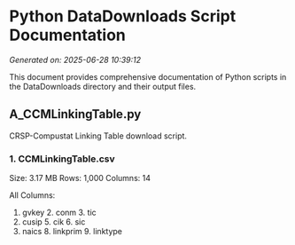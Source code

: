# Python DataDownloads Script Documentation

*Generated on: 2025-06-28 10:39:12*

This document provides comprehensive documentation of Python scripts in the DataDownloads directory and their output files.

## A_CCMLinkingTable.py

CRSP-Compustat Linking Table download script.

### 1. CCMLinkingTable.csv

Size: 3.17 MB
Rows: 1,000
Columns: 14

All Columns:
   1. gvkey <int64>          2. conm <object>          3. tic <object>         
   4. cusip <object>         5. cik <float64>          6. sic <int64>          
   7. naics <float64>        8. linkprim <object>      9. linktype <object>    
  10. liid <object>         11. lpermno <int64>       12. lpermco <float64>    
  13. linkdt <object>       14. linkenddt <object>   

Sample Data:
```
   1  2  3  4  5  6  7
  gvkey <chr> conm <chr> tic <chr> cusip <chr> cik <chr> sic <chr> ...
1         1000 A & E PLASTI         AE.2        32102           NA         3089          ...
2         1001 A & M FOOD S        AMFD.       165100     7.24e+05         5812          ...
3         1002     AAI CORP       AAIC.1       352104     1.31e+06         3825          ...
4         1003 A.A. IMPORTI         ANTQ       354100     7.30e+05         5712          ...
```
... with 1 more rows

IDENTIFIERS:
- stock: gvkey
- time: timeLinkStart_d
### 2. CCMLinkingTable.parquet

Size: 1.95 MB
Rows: 31,879
Columns: 14

All Columns:
   1. gvkey <string>         2. conm <string>          3. tic <string>         
   4. cusip <string>         5. cik <string>           6. sic <string>         
   7. naics <string>         8. linkprim <string>      9. linktype <string>    
  10. liid <string>         11. permno <double>       12. lpermco <double>     
  13. timeLinkStart_d <timestamp[ns]> 14. timeLinkEnd_d <timestamp[ns]>

Sample Data:
```
   1  2  3  4  5  6  7
  gvkey <chr> conm <chr> tic <chr> cusip <chr> cik <chr> sic <chr> ...
1       001000 A & E PLASTI         AE.2    000032102                      3089          ...
2       001001 A & M FOOD S        AMFD.    000165100   0000723576         5812          ...
3       001002     AAI CORP       AAIC.1    000352104   0001306124         3825          ...
4       001003 A.A. IMPORTI         ANTQ    000354100   0000730052         5712          ...
```
... with 1 more rows

IDENTIFIERS:
- stock: gvkey
- time: timeLinkStart_d

## B_CompustatAnnual.py

Compustat Annual data download script.

### 1. CompustatAnnual.csv

Size: 0.27 MB
Rows: 524
Columns: 110

All Columns:
   1. gvkey <int64>          2. datadate <object>      3. conm <object>        
   4. fyear <int64>          5. tic <object>           6. cusip <object>       
   7. naicsh <float64>       8. sich <float64>         9. aco <float64>        
  10. act <float64>         11. ajex <float64>        12. am <float64>         
  13. ao <float64>          14. ap <float64>          15. at <float64>         
  16. capx <float64>        17. ceq <float64>         18. ceqt <float64>       
  19. che <float64>         20. cogs <float64>        21. csho <float64>       
  22. cshrc <float64>       23. dcpstk <float64>      24. dcvt <float64>       
  25. dlc <float64>         26. dlcch <float64>       27. dltis <float64>      
  28. dltr <float64>        29. dltt <float64>        30. dm <float64>         
  31. dp <float64>          32. drc <float64>         33. drlt <float64>       
  34. dv <float64>          35. dvc <float64>         36. dvp <float64>        
  37. dvpa <float64>        38. dvpd <float64>        39. dvpsx_c <float64>    
  40. dvt <float64>         41. ebit <float64>        42. ebitda <float64>     
  43. emp <float64>         44. epspi <float64>       45. epspx <float64>      
  46. fatb <float64>        47. fatl <float64>        48. ffo <float64>        
  49. fincf <float64>       50. fopt <float64>        51. gdwl <float64>       
  52. gdwlia <float64>      53. gdwlip <float64>      54. gwo <float64>        
  55. ib <float64>          56. ibcom <float64>       57. intan <float64>      
  58. invt <float64>        59. ivao <float64>        60. ivncf <float64>      
  61. ivst <float64>        62. lco <float64>         63. lct <float64>        
  64. lo <float64>          65. lt <float64>          66. mib <float64>        
  67. msa <float64>         68. ni <float64>          69. nopi <float64>       
  70. oancf <float64>       71. ob <float64>          72. oiadp <float64>      
  73. oibdp <float64>       74. pi <float64>          75. ppenb <float64>      
  76. ppegt <float64>       77. ppenls <float64>      78. ppent <float64>      
  79. prcc_c <float64>      80. prcc_f <float64>      81. prstkc <float64>     
  82. prstkcc <float64>     83. pstk <float64>        84. pstkl <float64>      
  85. pstkrv <float64>      86. re <float64>          87. rect <float64>       
  88. recta <float64>       89. revt <float64>        90. sale <float64>       
  91. scstkc <float64>      92. seq <float64>         93. spi <float64>        
  94. sstk <float64>        95. tstkp <float64>       96. txdb <float64>       
  97. txdi <float64>        98. txditc <float64>      99. txfo <float64>       
  100. txfed <float64>      101. txp <float64>        102. txt <float64>       
  103. wcap <float64>       104. wcapch <float64>     105. xacc <float64>      
  106. xad <float64>        107. xint <float64>       108. xrd <float64>       
  109. xpp <float64>        110. xsga <float64>      

Sample Data:
```
   1  2  3  4  5  6  7
  gvkey <chr> datadate <chr> conm <chr> fyear <chr> tic <chr> cusip <chr> ...
1         1000    31dec1970 A & E PLASTI         1970         AE.2        32102          ...
2         1000    31dec1971 A & E PLASTI         1971         AE.2        32102          ...
3         1000    31dec1972 A & E PLASTI         1972         AE.2        32102          ...
4         1000    31dec1973 A & E PLASTI         1973         AE.2        32102          ...
```
... with 1 more rows

IDENTIFIERS:
- stock: gvkey
- time: datadate
### 2. CompustatAnnual.parquet

Size: 0.28 MB
Rows: 524
Columns: 126

All Columns:
   1. gvkey <string>         2. datadate <timestamp[ns]>  3. conm <string>        
   4. fyear <int64>          5. tic <string>           6. cusip <string>       
   7. naicsh <double>        8. sich <double>          9. aco <double>         
  10. act <double>          11. ajex <double>         12. am <double>          
  13. ao <double>           14. ap <double>           15. at <double>          
  16. capx <double>         17. ceq <double>          18. ceqt <double>        
  19. che <double>          20. cogs <double>         21. csho <double>        
  22. cshrc <double>        23. dcpstk <double>       24. dcvt <double>        
  25. dlc <double>          26. dlcch <double>        27. dltis <double>       
  28. dltr <double>         29. dltt <double>         30. dm <double>          
  31. dp <double>           32. drc <double>          33. drlt <double>        
  34. dv <double>           35. dvc <double>          36. dvp <double>         
  37. dvpa <double>         38. dvpd <null>           39. dvpsx_c <double>     
  40. dvt <double>          41. ebit <double>         42. ebitda <double>      
  43. emp <double>          44. epspi <double>        45. epspx <double>       
  46. fatb <double>         47. fatl <double>         48. ffo <null>           
  49. fincf <double>        50. fopt <double>         51. gdwl <double>        
  52. gdwlia <double>       53. gdwlip <double>       54. gwo <null>           
  55. ib <double>           56. ibcom <double>        57. intan <double>       
  58. invt <double>         59. ivao <double>         60. ivncf <double>       
  61. ivst <double>         62. lco <double>          63. lct <double>         
  64. lo <double>           65. lt <double>           66. mib <double>         
  67. msa <double>          68. ni <double>           69. nopi <double>        
  70. oancf <double>        71. ob <double>           72. oiadp <double>       
  73. oibdp <double>        74. pi <double>           75. ppenb <double>       
  76. ppegt <double>        77. ppenls <double>       78. ppent <double>       
  79. prcc_c <double>       80. prcc_f <double>       81. prstkc <double>      
  82. prstkcc <double>      83. pstk <double>         84. pstkl <double>       
  85. pstkrv <double>       86. re <double>           87. rect <double>        
  88. recta <double>        89. revt <double>         90. sale <double>        
  91. scstkc <double>       92. seq <double>          93. spi <double>         
  94. sstk <double>         95. tstkp <double>        96. txdb <double>        
  97. txdi <double>         98. txditc <double>       99. txfo <double>        
  100. txfed <double>       101. txp <double>         102. txt <double>        
  103. wcap <double>        104. wcapch <double>      105. xacc <double>       
  106. xad <double>         107. xint <double>        108. xrd <double>        
  109. xpp <double>         110. xsga <double>        111. cnum <string>       
  112. cik <string>         113. sic <string>         114. naics <string>      
  115. linkprim <string>    116. linktype <string>    117. liid <string>       
  118. permno <double>      119. lpermco <double>     120. timeLinkStart_d <timestamp[ns]>
  121. timeLinkEnd_d <timestamp[ns]> 122. dr <double>          123. dc <double>         
  124. xad0 <double>        125. xint0 <double>       126. xsga0 <double>      

Sample Data:
```
   1  2  3  4  5  6  7
  gvkey <chr> datadate <chr> conm <chr> fyear <chr> tic <chr> cusip <chr> ...
1       001000 1970-12-31 0 A & E PLASTI         1970         AE.2    000032102          ...
2       001000 1971-12-31 0 A & E PLASTI         1971         AE.2    000032102          ...
3       001000 1972-12-31 0 A & E PLASTI         1972         AE.2    000032102          ...
4       001000 1973-12-31 0 A & E PLASTI         1973         AE.2    000032102          ...
```
... with 1 more rows

IDENTIFIERS:
- stock: gvkey
- time: datadate
### 3. a_aCompustat.parquet

Size: 0.28 MB
Rows: 524
Columns: 122

All Columns:
   1. gvkey <int32>          2. datadate <timestamp[ns]>  3. conm <string>        
   4. fyear <int16>          5. tic <string>           6. cusip <string>       
   7. naicsh <double>        8. sich <double>          9. aco <double>         
  10. act <double>          11. ajex <double>         12. am <double>          
  13. ao <double>           14. ap <double>           15. at <double>          
  16. capx <double>         17. ceq <double>          18. ceqt <double>        
  19. che <double>          20. cogs <double>         21. csho <double>        
  22. cshrc <double>        23. dcpstk <double>       24. dcvt <double>        
  25. dlc <double>          26. dlcch <double>        27. dltis <double>       
  28. dltr <double>         29. dltt <double>         30. dm <double>          
  31. dp <double>           32. drc <double>          33. drlt <double>        
  34. dv <double>           35. dvc <double>          36. dvp <double>         
  37. dvpa <double>         38. dvpd <double>         39. dvpsx_c <double>     
  40. dvt <double>          41. ebit <double>         42. ebitda <double>      
  43. emp <double>          44. epspi <double>        45. epspx <double>       
  46. fatb <double>         47. fatl <double>         48. ffo <double>         
  49. fincf <double>        50. fopt <double>         51. gdwl <double>        
  52. gdwlia <double>       53. gdwlip <double>       54. gwo <double>         
  55. ib <double>           56. ibcom <double>        57. intan <double>       
  58. invt <double>         59. ivao <double>         60. ivncf <double>       
  61. ivst <double>         62. lco <double>          63. lct <double>         
  64. lo <double>           65. lt <double>           66. mib <double>         
  67. msa <double>          68. ni <double>           69. nopi <double>        
  70. oancf <double>        71. ob <double>           72. oiadp <double>       
  73. oibdp <double>        74. pi <double>           75. ppenb <double>       
  76. ppegt <double>        77. ppenls <double>       78. ppent <double>       
  79. prcc_c <double>       80. prcc_f <double>       81. prstkc <double>      
  82. prstkcc <double>      83. pstk <double>         84. pstkl <double>       
  85. pstkrv <double>       86. re <double>           87. rect <double>        
  88. recta <double>        89. revt <double>         90. sale <double>        
  91. scstkc <double>       92. seq <double>          93. spi <double>         
  94. sstk <double>         95. tstkp <double>        96. txdb <double>        
  97. txdi <double>         98. txditc <double>       99. txfo <double>        
  100. txfed <double>       101. txp <double>         102. txt <double>        
  103. wcap <double>        104. wcapch <double>      105. xacc <double>       
  106. xad <double>         107. xint <double>        108. xrd <double>        
  109. xpp <double>         110. xsga <double>        111. cnum <string>       
  112. dr <float>           113. dc <double>          114. xint0 <float>       
  115. xsga0 <float>        116. xad0 <float>         117. cik <string>        
  118. sic <string>         119. naics <string>       120. permno <int32>      
  121. lpermco <int32>      122. time_avail_m <timestamp[ns]>

Sample Data:
```
   1  2  3  4  5  6  7
  gvkey <chr> datadate <chr> conm <chr> fyear <chr> tic <chr> cusip <chr> ...
1         1000 1970-12-31 0 A & E PLASTI         1970         AE.2    000032102          ...
2         1000 1971-12-31 0 A & E PLASTI         1971         AE.2    000032102          ...
3         1000 1972-12-31 0 A & E PLASTI         1972         AE.2    000032102          ...
4         1000 1973-12-31 0 A & E PLASTI         1973         AE.2    000032102          ...
```
... with 1 more rows

IDENTIFIERS:
- stock: permno
- time: time_avail_m
### 4. m_aCompustat.parquet

Size: 0.33 MB
Rows: 6,283
Columns: 122

All Columns:
   1. gvkey <int32>          2. datadate <timestamp[ns]>  3. conm <string>        
   4. fyear <int16>          5. tic <string>           6. cusip <string>       
   7. naicsh <double>        8. sich <double>          9. aco <double>         
  10. act <double>          11. ajex <double>         12. am <double>          
  13. ao <double>           14. ap <double>           15. at <double>          
  16. capx <double>         17. ceq <double>          18. ceqt <double>        
  19. che <double>          20. cogs <double>         21. csho <double>        
  22. cshrc <double>        23. dcpstk <double>       24. dcvt <double>        
  25. dlc <double>          26. dlcch <double>        27. dltis <double>       
  28. dltr <double>         29. dltt <double>         30. dm <double>          
  31. dp <double>           32. drc <double>          33. drlt <double>        
  34. dv <double>           35. dvc <double>          36. dvp <double>         
  37. dvpa <double>         38. dvpd <double>         39. dvpsx_c <double>     
  40. dvt <double>          41. ebit <double>         42. ebitda <double>      
  43. emp <double>          44. epspi <double>        45. epspx <double>       
  46. fatb <double>         47. fatl <double>         48. ffo <double>         
  49. fincf <double>        50. fopt <double>         51. gdwl <double>        
  52. gdwlia <double>       53. gdwlip <double>       54. gwo <double>         
  55. ib <double>           56. ibcom <double>        57. intan <double>       
  58. invt <double>         59. ivao <double>         60. ivncf <double>       
  61. ivst <double>         62. lco <double>          63. lct <double>         
  64. lo <double>           65. lt <double>           66. mib <double>         
  67. msa <double>          68. ni <double>           69. nopi <double>        
  70. oancf <double>        71. ob <double>           72. oiadp <double>       
  73. oibdp <double>        74. pi <double>           75. ppenb <double>       
  76. ppegt <double>        77. ppenls <double>       78. ppent <double>       
  79. prcc_c <double>       80. prcc_f <double>       81. prstkc <double>      
  82. prstkcc <double>      83. pstk <double>         84. pstkl <double>       
  85. pstkrv <double>       86. re <double>           87. rect <double>        
  88. recta <double>        89. revt <double>         90. sale <double>        
  91. scstkc <double>       92. seq <double>          93. spi <double>         
  94. sstk <double>         95. tstkp <double>        96. txdb <double>        
  97. txdi <double>         98. txditc <double>       99. txfo <double>        
  100. txfed <double>       101. txp <double>         102. txt <double>        
  103. wcap <double>        104. wcapch <double>      105. xacc <double>       
  106. xad <double>         107. xint <double>        108. xrd <double>        
  109. xpp <double>         110. xsga <double>        111. cnum <string>       
  112. dr <float>           113. dc <double>          114. xint0 <float>       
  115. xsga0 <float>        116. xad0 <float>         117. cik <string>        
  118. sic <string>         119. naics <string>       120. permno <int32>      
  121. lpermco <int32>      122. time_avail_m <timestamp[ns]>

Sample Data:
```
   1  2  3  4  5  6  7
  gvkey <chr> datadate <chr> conm <chr> fyear <chr> tic <chr> cusip <chr> ...
1         1010 1951-04-30 0 ACF INDUSTRI         1950        4165A    00099V004          ...
2         1010 1951-04-30 0 ACF INDUSTRI         1950        4165A    00099V004          ...
3         1010 1951-04-30 0 ACF INDUSTRI         1950        4165A    00099V004          ...
4         1010 1951-04-30 0 ACF INDUSTRI         1950        4165A    00099V004          ...
```
... with 1 more rows

IDENTIFIERS:
- stock: permno
- time: time_avail_m

## C_CompustatQuarterly.py

Compustat Quarterly data download script.

### 1. m_QCompustat.parquet

Size: 0.38 MB
Rows: 2,981
Columns: 68

All Columns:
   1. gvkey <int64>          2. datadateq <timestamp[ms]>  3. fyearq <int64>       
   4. fqtr <int64>           5. datacqtr <string>      6. datafqtr <string>    
   7. acoq <double>          8. actq <double>          9. ajexq <double>       
  10. apq <double>          11. atq <double>          12. ceqq <double>        
  13. cheq <double>         14. cogsq <double>        15. cshoq <double>       
  16. cshprq <double>       17. dlcq <double>         18. dlttq <double>       
  19. dpq <double>          20. drcq <double>         21. drltq <double>       
  22. dvpsxq <double>       23. dvpq <double>         24. dvy <double>         
  25. epspiq <double>       26. epspxq <double>       27. fopty <double>       
  28. gdwlq <double>        29. ibq <double>          30. invtq <double>       
  31. intanq <double>       32. ivaoq <double>        33. lcoq <double>        
  34. lctq <double>         35. loq <double>          36. ltq <double>         
  37. mibq <double>         38. niq <double>          39. oancfy <double>      
  40. oiadpq <double>       41. oibdpq <double>       42. piq <double>         
  43. ppentq <double>       44. ppegtq <double>       45. prstkcy <double>     
  46. prccq <double>        47. pstkq <double>        48. rdq <timestamp[ms]>  
  49. req <double>          50. rectq <double>        51. revtq <double>       
  52. saleq <double>        53. seqq <double>         54. sstky <double>       
  55. txdiq <double>        56. txditcq <double>      57. txpq <double>        
  58. txtq <double>         59. xaccq <double>        60. xintq <double>       
  61. xsgaq <double>        62. xrdq <double>         63. capxy <double>       
  64. time_avail_m <timestamp[ns]> 65. sstkyq <double>       66. prstkcyq <double>    
  67. oancfyq <double>      68. foptyq <double>      

Sample Data:
```
   1  2  3  4  5  6  7
  gvkey <chr> datadateq <chr> fyearq <chr> fqtr <chr> datacqtr <chr> datafqtr <chr> ...
1         1004 1975-02-28 0         1974            3       1975Q1       1974Q3          ...
2         1014 1987-03-31 0         1987            3       1987Q1       1987Q3          ...
3         1012 1987-10-31 0         1987            4       1987Q3       1987Q4          ...
4         1004 2008-11-30 0         2008            2       2008Q4       2008Q2          ...
```
... with 1 more rows

IDENTIFIERS:
- stock: gvkey
- time: time_avail_m
### 2. CompustatQuarterly.parquet

Size: 0.38 MB
Rows: 2,981
Columns: 68

All Columns:
   1. gvkey <int64>          2. datadateq <timestamp[ms]>  3. fyearq <int64>       
   4. fqtr <int64>           5. datacqtr <string>      6. datafqtr <string>    
   7. acoq <double>          8. actq <double>          9. ajexq <double>       
  10. apq <double>          11. atq <double>          12. ceqq <double>        
  13. cheq <double>         14. cogsq <double>        15. cshoq <double>       
  16. cshprq <double>       17. dlcq <double>         18. dlttq <double>       
  19. dpq <double>          20. drcq <double>         21. drltq <double>       
  22. dvpsxq <double>       23. dvpq <double>         24. dvy <double>         
  25. epspiq <double>       26. epspxq <double>       27. fopty <double>       
  28. gdwlq <double>        29. ibq <double>          30. invtq <double>       
  31. intanq <double>       32. ivaoq <double>        33. lcoq <double>        
  34. lctq <double>         35. loq <double>          36. ltq <double>         
  37. mibq <double>         38. niq <double>          39. oancfy <double>      
  40. oiadpq <double>       41. oibdpq <double>       42. piq <double>         
  43. ppentq <double>       44. ppegtq <double>       45. prstkcy <double>     
  46. prccq <double>        47. pstkq <double>        48. rdq <timestamp[ms]>  
  49. req <double>          50. rectq <double>        51. revtq <double>       
  52. saleq <double>        53. seqq <double>         54. sstky <double>       
  55. txdiq <double>        56. txditcq <double>      57. txpq <double>        
  58. txtq <double>         59. xaccq <double>        60. xintq <double>       
  61. xsgaq <double>        62. xrdq <double>         63. capxy <double>       
  64. time_avail_m <timestamp[ns]> 65. sstkyq <double>       66. prstkcyq <double>    
  67. oancfyq <double>      68. foptyq <double>      

Sample Data:
```
   1  2  3  4  5  6  7
  gvkey <chr> datadateq <chr> fyearq <chr> fqtr <chr> datacqtr <chr> datafqtr <chr> ...
1         1004 1975-02-28 0         1974            3       1975Q1       1974Q3          ...
2         1014 1987-03-31 0         1987            3       1987Q1       1987Q3          ...
3         1012 1987-10-31 0         1987            4       1987Q3       1987Q4          ...
4         1004 2008-11-30 0         2008            2       2008Q4       2008Q2          ...
```
... with 1 more rows

IDENTIFIERS:
- stock: None
- time: None

## D_CompustatPensions.py

Compustat Pensions data download script - Python equivalent of D_CompustatPensions.do

### 1. CompustatPensions.parquet

Size: 0.02 MB
Rows: 998
Columns: 10

All Columns:
   1. gvkey <int64>          2. paddml <double>        3. pbnaa <double>       
   4. pbnvv <double>         5. pbpro <double>         6. pbpru <double>       
   7. pcupsu <double>        8. pplao <double>         9. pplau <double>       
  10. year <int32>         

Sample Data:
```
   1  2  3  4  5  6  7
  gvkey <chr> paddml <chr> pbnaa <chr> pbnvv <chr> pbpro <chr> pbpru <chr> ...
1     1.00e+03           NA           NA           NA           NA           NA          ...
2     1.00e+03           NA           NA           NA           NA           NA          ...
3     1.00e+03           NA           NA           NA           NA           NA          ...
4     1.00e+03           NA           NA           NA           NA           NA          ...
```
... with 1 more rows

IDENTIFIERS:
- stock: gvkey
- time: year

## E_CompustatBusinessSegments.py

Compustat Business Segments data download script - Python equivalent of E_CompustatBusinessSegments.do

### 1. CompustatSegments.parquet

Size: 0.02 MB
Rows: 1,000
Columns: 9

All Columns:
   1. gvkey <int64>          2. datadate <timestamp[ns]>  3. stype <string>       
   4. sid <int64>            5. sales <double>         6. srcdate <timestamp[ns]>
   7. naicsh <double>        8. sics1 <double>         9. snms <string>        

Sample Data:
```
   1  2  3  4  5  6  7
  gvkey <chr> datadate <chr> stype <chr> sid <chr> sales <chr> srcdate <chr> ...
1         1000 1976-12-31 0       BUSSEG            1       34.899 1976-12-31 0          ...
2         1000 1976-12-31 0       BUSSEG            2       18.002 1976-12-31 0          ...
3         1000 1976-12-31 0       BUSSEG            3       13.513 1976-12-31 0          ...
4         1000 1977-12-31 0       BUSSEG            1       41.772 1977-12-31 0          ...
```
... with 1 more rows

IDENTIFIERS:
- stock: gvkey
- time: datadate

## F_CompustatCustomerSegments.py

Compustat Customer Segments data download script - Python equivalent of F_CompustatCustomerSegments.do

### 1. CompustatSegmentDataCustomers.csv

Size: 39.56 MB
Rows: 1,000
Columns: 10

All Columns:
   1. gvkey <int64>          2. cid <int64>            3. cnms <object>        
   4. ctype <object>         5. gareac <object>        6. gareat <object>      
   7. salecs <float64>       8. sid <int64>            9. stype <object>       
  10. datadate <object>    

Sample Data:
```
   1  2  3  4  5  6  7
  gvkey <chr> cid <chr> cnms <chr> ctype <chr> gareac <chr> gareat <chr> ...
1         1004            1           NA       GOVDOM           NA           NA          ...
2         1004            1           NA       GOVDOM           NA           NA          ...
3         1004            1           NA       GOVDOM           NA           NA          ...
4         1004            1           NA       GOVDOM           NA           NA          ...
```
... with 1 more rows

IDENTIFIERS:
- stock: gvkey
- time: datadate

## G_CompustatShortInterest.py

Compustat Short Interest data download script - Python equivalent of G_CompustatShortInterest.do

### 1. monthlyShortInterest.parquet

Size: 0.01 MB
Rows: 481
Columns: 4

All Columns:
   1. gvkey <int64>          2. time_avail_m <timestamp[ns]>  3. shortint <double>    
   4. shortintadj <double> 

Sample Data:
```
   1  2  3  4
  gvkey <chr> time_avail_m <chr> shortint <chr> shortintadj <chr>
1         1004 2006-07-01 0     4.78e+06     4.78e+06
2         1004 2006-08-01 0     6.12e+06     6.12e+06
3         1004 2006-09-01 0     6.01e+06     6.01e+06
4         1004 2006-10-01 0     5.39e+06     5.39e+06
```
... with 1 more rows

IDENTIFIERS:
- stock: gvkey
- time: time_avail_m

## H_CRSPDistributions.py

CRSP Distributions data download script - Python equivalent of H_CRSPDistributions.do

### 1. CRSPdistributions.parquet

Size: 13.00 MB
Rows: 1,060,934
Columns: 12

All Columns:
   1. permno <int64>         2. divamt <double>        3. distcd <int64>       
   4. facshr <double>        5. rcrddt <timestamp[ns]>  6. exdt <timestamp[ns]> 
   7. paydt <timestamp[ns]>  8. cd1 <int64>            9. cd2 <int64>          
  10. cd3 <int64>           11. cd4 <int64>           12. __index_level_0__ <int64>

Sample Data:
```
   1  2  3  4  5  6  7
  permno <chr> divamt <chr> distcd <chr> facshr <chr> rcrddt <chr> exdt <chr> ...
1        10001        0.054         1222          0.0 2007-12-10 0 2007-12-06 0          ...
2        10001        0.054         1222          0.0 2008-01-14 0 2008-01-10 0          ...
3        10001        0.036         1222          0.0 2008-02-13 0 2008-02-11 0          ...
4        10001        0.036         1222          0.0 2008-03-13 0 2008-03-11 0          ...
```
... with 1 more rows

IDENTIFIERS:
- stock: permno
- time: exdt

## I2_CRSPmonthlyraw.py

CRSP Monthly Raw data download script - Python equivalent of I2_CRSPmonthlyraw.do

### 1. monthlyCRSPraw.parquet

Size: 150.29 MB
Rows: 5,153,763
Columns: 17

All Columns:
   1. permno <int64>         2. ret <double>           3. retx <double>        
   4. vol <double>           5. shrout <double>        6. prc <double>         
   7. cfacshr <double>       8. bidlo <double>         9. askhi <double>       
  10. shrcd <double>        11. exchcd <double>       12. sicCRSP <double>     
  13. ticker <string>       14. shrcls <string>       15. sic2D <double>       
  16. time_avail_m <timestamp[ns]> 17. mve_c <double>       

Sample Data:
```
   1  2  3  4  5  6  7
  permno <chr> ret <chr> retx <chr> vol <chr> shrout <chr> prc <chr> ...
1        10000           NA           NA           NA           NA           NA          ...
2        10000           NA           NA       0.1771         3.68       -4.375          ...
3        10000    -0.257143    -0.257143       0.0828         3.68        -3.25          ...
4        10000     0.365385     0.365385       0.1078         3.68      -4.4375          ...
```
... with 1 more rows

IDENTIFIERS:
- stock: permno
- time: time_avail_m

## I_CRSPmonthly.py

CRSP Monthly data download script - Python equivalent of I_CRSPmonthly.do

### 1. mCRSP.csv

Size: 484.04 MB
Rows: 1,000
Columns: 18

All Columns:
   1. permno <int64>         2. permco <int64>         3. date <object>        
   4. ret <float64>          5. retx <float64>         6. vol <float64>        
   7. shrout <float64>       8. prc <float64>          9. cfacshr <float64>    
  10. bidlo <float64>       11. askhi <float64>       12. shrcd <float64>      
  13. exchcd <float64>      14. siccd <float64>       15. ticker <object>      
  16. shrcls <object>       17. dlstcd <float64>      18. dlret <float64>      

Sample Data:
```
   1  2  3  4  5  6  7
  permno <chr> permco <chr> date <chr> ret <chr> retx <chr> vol <chr> ...
1        10000         7952    31dec1985           NA           NA           NA          ...
2        10000         7952    31jan1986           NA           NA     1.77e+03          ...
3        10000         7952    28feb1986    -0.257143    -0.257143        828.0          ...
4        10000         7952    31mar1986     0.365385     0.365385     1.08e+03          ...
```
... with 1 more rows

IDENTIFIERS:
- stock: permno
- time: date
### 2. monthlyCRSP.parquet

Size: 150.93 MB
Rows: 5,153,763
Columns: 17

All Columns:
   1. permno <int64>         2. ret <double>           3. retx <double>        
   4. vol <double>           5. shrout <double>        6. prc <double>         
   7. cfacshr <double>       8. bidlo <double>         9. askhi <double>       
  10. shrcd <double>        11. exchcd <double>       12. sicCRSP <double>     
  13. ticker <string>       14. shrcls <string>       15. sic2D <double>       
  16. time_avail_m <timestamp[ns]> 17. mve_c <double>       

Sample Data:
```
   1  2  3  4  5  6  7
  permno <chr> ret <chr> retx <chr> vol <chr> shrout <chr> prc <chr> ...
1        10000           NA           NA           NA           NA           NA          ...
2        10000           NA           NA       0.1771         3.68       -4.375          ...
3        10000    -0.257143    -0.257143       0.0828         3.68        -3.25          ...
4        10000 0.3653850000     0.365385       0.1078         3.68      -4.4375          ...
```
... with 1 more rows

IDENTIFIERS:
- stock: permno
- time: time_avail_m

## J_CRSPdaily.py

CRSP Daily data download script - Python equivalent of J_CRSPdaily.do

### 1. dailyCRSP.parquet

Size: 1.04 MB
Rows: 160,937
Columns: 7

All Columns:
   1. permno <int32>         2. time_d <timestamp[ns]>  3. ret <double>         
   4. vol <double>           5. shrout <double>        6. prc <double>         
   7. cfacpr <double>      

Sample Data:
```
   1  2  3  4  5  6  7
  permno <chr> time_d <chr> ret <chr> vol <chr> shrout <chr> prc <chr> ...
1        10006 1926-01-02 0     0.001147        700.0        600.0      109.125          ...
2        10022 1926-01-02 0     0.004464        100.0        200.0        56.25          ...
3        10030 1926-01-02 0           NA           NA        156.0           NA          ...
4        10049 1926-01-02 0    -0.010135          0.0        250.0       -73.25          ...
```
... with 1 more rows

IDENTIFIERS:
- stock: permno
- time: time_d
### 2. dailyCRSPprc.parquet

Size: 0.42 MB
Rows: 160,937
Columns: 5

All Columns:
   1. permno <int32>         2. time_d <timestamp[ns]>  3. shrout <double>      
   4. prc <double>           5. cfacpr <double>      

Sample Data:
```
   1  2  3  4  5
  permno <chr> time_d <chr> shrout <chr> prc <chr> cfacpr <chr>
1        10006 1926-01-02 0        600.0      109.125     7.412625
2        10022 1926-01-02 0        200.0        56.25     9.365437
3        10030 1926-01-02 0        156.0           NA     9.969793
4        10049 1926-01-02 0        250.0       -73.25          2.0
```
... with 1 more rows

IDENTIFIERS:
- stock: permno
- time: time_d

## K_CRSPAcquisitions.py

CRSP Acquisitions data download script - Python equivalent of K_CRSPAcquisitions.do

### 1. m_CRSPAcquisitions.parquet

Size: 0.00 MB
Rows: 8
Columns: 2

All Columns:
   1. permno <int64>         2. SpinoffCo <int64>    

Sample Data:
```
   1  2
  permno <chr> SpinoffCo <chr>
1        35263            1
2        10569            1
3        23588            1
4        13856            1
```
... with 1 more rows

IDENTIFIERS:
- stock: permno
- time: None

## L2_IBES_EPS_Adj.py

IBES EPS Adjusted data download script - Python equivalent of L2_IBES_EPS_Adj.do

### 1. IBES_EPS_Adj.parquet

Size: 139.70 MB
Rows: 14,596,983
Columns: 14

All Columns:
   1. fpi <string>           2. tickerIBES <string>    3. statpers <timestamp[ns]>
   4. fpedats <timestamp[ns]>  5. anndats_act <timestamp[ns]>  6. meanest <double>     
   7. actual <double>        8. medest <double>        9. stdev <double>       
  10. numest <double>       11. prdays <timestamp[ns]> 12. price <double>       
  13. shout <double>        14. time_avail_m <timestamp[ns]>

Sample Data:
```
   1  2  3  4  5  6  7
  fpi <chr> tickerIBES <chr> statpers <chr> fpedats <chr> anndats_act <chr> meanest <chr> ...
1            1         0000 2014-04-17 0 2014-12-31 0 2015-01-30 0         0.52          ...
2            1         0000 2014-05-15 0 2014-12-31 0 2015-01-30 0         0.56          ...
3            1         0000 2014-06-19 0 2014-12-31 0 2015-01-30 0         0.56          ...
4            1         0000 2014-07-17 0 2014-12-31 0 2015-01-30 0         0.56          ...
```
... with 1 more rows

IDENTIFIERS:
- stock: tickerIBES
- time: time_avail_m

## L_IBES_EPS_Unadj.py

IBES EPS Unadjusted data download script - Python equivalent of L_IBES_EPS_Unadj.do

### 1. IBES_EPS_Unadj.parquet

Size: 39.79 MB
Rows: 7,842,868
Columns: 9

All Columns:
   1. tickerIBES <string>    2. statpers <timestamp[ns]>  3. fpi <string>         
   4. numest <double>        5. medest <double>        6. meanest <double>     
   7. stdev <double>         8. fpedats <timestamp[ns]>  9. time_avail_m <timestamp[ns]>

Sample Data:
```
   1  2  3  4  5  6  7
  tickerIBES <chr> statpers <chr> fpi <chr> numest <chr> medest <chr> meanest <chr> ...
1         0000 2014-04-17 0            1          4.0         0.51         0.52          ...
2         0000 2014-05-15 0            1          4.0         0.58         0.56          ...
3         0000 2014-06-19 0            1          4.0         0.58         0.56          ...
4         0000 2014-07-17 0            1          3.0         0.58         0.56          ...
```
... with 1 more rows

IDENTIFIERS:
- stock: tickerIBES
- time: time_avail_m

## M_IBES_Recommendations.py

IBES Recommendations data download script - Python equivalent of M_IBES_Recommendations.do

### 1. IBES_Recommendations.parquet

Size: 10.25 MB
Rows: 864,089
Columns: 11

All Columns:
   1. tickerIBES <string>    2. amaskcd <double>       3. anndats <timestamp[ns]>
   4. time_avail_m <timestamp[ns]>  5. ireccd <double>        6. estimid <string>     
   7. ereccd <string>        8. etext <string>         9. itext <string>       
  10. emaskcd <double>      11. actdats <timestamp[ns]>

Sample Data:
```
   1  2  3  4  5  6  7
  tickerIBES <chr> amaskcd <chr> anndats <chr> time_avail_m <chr> ireccd <chr> estimid <chr> ...
1         0000     7.12e+04 2014-03-10 0 2014-03-01 0          2.0     RBCDOMIN          ...
2         0000     7.91e+04 2014-03-10 0 2014-03-01 0          2.0     JPMORGAN          ...
3         0000     1.20e+05 2014-03-09 0 2014-03-01 0          2.0        KEEFE          ...
4         0000     8.05e+04 2014-03-10 0 2014-03-01 0          1.0      RAYMOND          ...
```
... with 1 more rows

IDENTIFIERS:
- stock: tickerIBES
- time: time_avail_m

## N_IBES_UnadjustedActuals.py

IBES Unadjusted Actuals data download script - Python equivalent of N_IBES_UnadjustedActuals.do

### 1. IBES_UnadjustedActuals.parquet

Size: 0.03 MB
Rows: 1,018
Columns: 19

All Columns:
   1. time_avail_m <timestamp[ns]>  2. tickerIBES <string>    3. cusip <string>       
   4. oftic <string>         5. cname <string>         6. measure <string>     
   7. fy0a <double>          8. curcode <string>       9. fvyrgro <double>     
  10. fvyrsta <double>      11. usfirm <double>       12. fy0edats <timestamp[ns]>
  13. int0a <double>        14. int0dats <timestamp[ns]> 15. price <double>       
  16. prdays <timestamp[ns]> 17. shoutIBESUnadj <double> 18. iadiv <double>       
  19. curr_price <string>  

Sample Data:
```
   1  2  3  4  5  6  7
  time_avail_m <chr> tickerIBES <chr> cusip <chr> oftic <chr> cname <chr> measure <chr> ...
1 2014-04-01 0         0000     87482X10         TLMR TALMER BANCO          EPS          ...
2 2014-05-01 0         0000     87482X10         TLMR TALMER BANCO          EPS          ...
3 2014-06-01 0         0000     87482X10         TLMR TALMER BANCO          EPS          ...
4 2014-07-01 0         0000     87482X10         TLMR TALMER BANCO          EPS          ...
```
... with 1 more rows

IDENTIFIERS:
- stock: tickerIBES
- time: time_avail_m

## O_Daily_Fama-French.py

Daily Fama-French factors download script - Python equivalent of O_Daily_Fama-French.do

### 1. dailyFF.parquet

Size: 0.02 MB
Rows: 1,000
Columns: 6

All Columns:
   1. time_d <timestamp[ns]>  2. mktrf <double>         3. smb <double>         
   4. hml <double>           5. rf <double>            6. umd <double>         

Sample Data:
```
   1  2  3  4  5  6
  time_d <chr> mktrf <chr> smb <chr> hml <chr> rf <chr> umd <chr>
1 1926-07-01 0       0.0009      -0.0025      -0.0027        9e-05           NA
2 1926-07-02 0       0.0045      -0.0033      -0.0006        9e-05           NA
3 1926-07-06 0       0.0017        0.003      -0.0039        9e-05           NA
4 1926-07-07 0       0.0009      -0.0058       0.0002        9e-05           NA
```
... with 1 more rows

IDENTIFIERS:
- stock: None
- time: time_d

## P_Monthly_Fama-French.py

Monthly Fama-French factors download script - Python equivalent of P_Monthly_Fama-French.do

### 1. monthlyFF.parquet

Size: 0.03 MB
Rows: 1,000
Columns: 6

All Columns:
   1. mktrf <double>         2. smb <double>           3. hml <double>         
   4. rf <double>            5. umd <double>           6. time_avail_m <timestamp[ns]>

Sample Data:
```
   1  2  3  4  5  6
  mktrf <chr> smb <chr> hml <chr> rf <chr> umd <chr> time_avail_m <chr>
1       0.0289      -0.0255      -0.0239       0.0022           NA 1926-07-01 0
2       0.0264      -0.0114       0.0381       0.0025           NA 1926-08-01 0
3       0.0038      -0.0136       0.0005       0.0023           NA 1926-09-01 0
4      -0.0327      -0.0014       0.0082       0.0032           NA 1926-10-01 0
```
... with 1 more rows

IDENTIFIERS:
- stock: None
- time: time_avail_m

## Q_MarketReturns.py

Market Returns data download script - Python equivalent of Q_MarketReturns.do

### 1. monthlyMarket.parquet

Size: 0.04 MB
Rows: 1,000
Columns: 4

All Columns:
   1. vwretd <double>        2. ewretd <double>        3. usdval <double>      
   4. time_avail_m <timestamp[ns]>

Sample Data:
```
   1  2  3  4
  vwretd <chr> ewretd <chr> usdval <chr> time_avail_m <chr>
1           NA           NA           NA 1925-12-01 0
2     0.000561     0.023174     2.74e+07 1926-01-01 0
3    -0.033046     -0.05351     2.76e+07 1926-02-01 0
4    -0.064002    -0.096824     2.67e+07 1926-03-01 0
```
... with 1 more rows

IDENTIFIERS:
- stock: None
- time: time_avail_m

## R_MonthlyLiquidityFactor.py

Monthly Liquidity Factor download script - Python equivalent of R_MonthlyLiquidityFactor.do

### 1. monthlyLiquidity.parquet

Size: 0.02 MB
Rows: 749
Columns: 2

All Columns:
   1. ps_innov <double>      2. time_avail_m <timestamp[ns]>

Sample Data:
```
   1  2
  ps_innov <chr> time_avail_m <chr>
1   0.00426023 1962-08-01 0
2   0.01176268 1962-09-01 0
3  -0.07404113 1962-10-01 0
4   0.02818329 1962-11-01 0
```
... with 1 more rows

IDENTIFIERS:
- stock: None
- time: time_avail_m

## S_QFactorModel.py

Q Factor Model data download script - Python equivalent of S_QFactorModel.do

### 1. d_qfactor.parquet

Size: 0.05 MB
Rows: 1,000
Columns: 6

All Columns:
   1. r_f_qfac <double>      2. r_mkt_qfac <double>    3. r_me_qfac <double>   
   4. r_ia_qfac <double>     5. r_roe_qfac <double>    6. time_d <timestamp[ns]>

Sample Data:
```
   1  2  3  4  5  6
  r_f_qfac <chr> r_mkt_qfac <chr> r_me_qfac <chr> r_ia_qfac <chr> r_roe_qfac <chr> time_d <chr>
1 0.0001870000     0.000767     0.004675 0.0015279999    -0.007185 1967-01-03 0
2 0.0001870000     0.001548     -0.00356    -0.000422    -0.002235 1967-01-04 0
3 0.0001870000 0.0128689999     0.004346    -0.005605 0.0006510000 1967-01-05 0
4 0.0001870000     0.007257 0.0065480000     0.008974 0.0035570000 1967-01-06 0
```
... with 1 more rows

IDENTIFIERS:
- stock: None
- time: time_d

## T_VIX.py

VIX data download script - Python equivalent of T_VIX.do

### 1. d_vix.parquet

Size: 0.02 MB
Rows: 1,000
Columns: 3

All Columns:
   1. time_d <timestamp[ns]>  2. vix <float>            3. dVIX <float>         

Sample Data:
```
   1  2  3
  time_d <chr> vix <chr> dVIX <chr>
1 1986-01-02 0 18.069999694           NA
2 1986-01-03 0 17.959999084 -0.110000610
3 1986-01-06 0 17.049999237 -0.909999847
4 1986-01-07 0 17.389999389 0.3400001525
```
... with 1 more rows

IDENTIFIERS:
- stock: None
- time: time_d

## U_GNPDeflator.py

GNP Deflator download script - Python equivalent of U_GNPDeflator.do

### 1. GNPdefl.parquet

Size: 0.01 MB
Rows: 939
Columns: 2

All Columns:
   1. time_avail_m <timestamp[ns]>  2. gnpdefl <double>     

Sample Data:
```
   1  2
  time_avail_m <chr> gnpdefl <chr>
1 1947-04-01 0 0.1112700000
2 1947-05-01 0 0.1112700000
3 1947-06-01 0 0.1112700000
4 1947-07-01 0       0.1128
```
... with 1 more rows

IDENTIFIERS:
- stock: None
- time: time_avail_m

## V_TBill3M.py

3-month T-bill rate download script - Python equivalent of V_TBill3M.do

### 1. TBill3M.parquet

Size: 0.00 MB
Rows: 366
Columns: 3

All Columns:
   1. TbillRate3M <float>    2. qtr <int32>            3. year <int32>         

Sample Data:
```
   1  2  3
  TbillRate3M <chr> qtr <chr> year <chr>
1 0.0052666664          1.0     1.93e+03
2 0.0015333332          2.0     1.93e+03
3 0.0018333332          3.0     1.93e+03
4 0.0025000001          4.0     1.93e+03
```
... with 1 more rows

IDENTIFIERS:
- stock: None
- time: qtr + year

## W_BrokerDealerLeverage.py

Broker-Dealer Leverage processing - Python equivalent of W_BrokerDealerLeverage.do

### 1. brokerLev.parquet

Size: 0.00 MB
Rows: 229
Columns: 3

All Columns:
   1. qtr <int32>            2. year <int32>           3. levfac <double>      

Sample Data:
```
   1  2  3
  qtr <chr> year <chr> levfac <chr>
1          1.0     1.97e+03           NA
2          2.0     1.97e+03 0.0230650787
3          3.0     1.97e+03 0.0799101497
4          4.0     1.97e+03 -0.029995105
```
... with 1 more rows

IDENTIFIERS:
- stock: None
- time: qtr + year

## X2_CIQCreditRatings.py

CIQ Credit Ratings data download script - Python equivalent of X2_CIQCreditRatings.do

### 1. m_CIQ_creditratings.parquet

Size: 0.03 MB
Rows: 767
Columns: 11

All Columns:
   1. gvkey <int64>          2. ticker <string>        3. ratingdate <timestamp[ns]>
   4. ratingtime <timestamp[ns]>  5. ratingactionword <string>  6. currentratingsymbol <string>
   7. entity_id <string>     8. instrument_id <string>  9. security_id <string> 
  10. source <int64>        11. time_avail_m <timestamp[ns]>

Sample Data:
```
   1  2  3  4  5  6  7
  gvkey <chr> ticker <chr> ratingdate <chr> ratingtime <chr> ratingactionword <chr> currentratingsymbol <chr> ...
1         1004          ARZ 1987-05-28 0 1960-01-01 0   New Rating          BBB          ...
2         1004          ARZ 1989-08-14 0 1960-01-01 0   New Rating   BBB prelim          ...
3         1004          ARZ 1989-10-26 0 1960-01-01 0   New Rating          BBB          ...
4         1004          ARZ 1991-08-27 0 1960-01-01 0   New Rating   BBB prelim          ...
```
... with 1 more rows

IDENTIFIERS:
- stock: gvkey
- time: time_avail_m

## X_SPCreditRatings.py

S&P Credit Ratings data download script - Python equivalent of X_SPCreditRatings.do

### 1. m_SP_creditratings.parquet

Size: 0.01 MB
Rows: 1,000
Columns: 3

All Columns:
   1. gvkey <int64>          2. time_avail_m <timestamp[ns]>  3. credrat <int8>       

Sample Data:
```
   1  2  3
  gvkey <chr> time_avail_m <chr> credrat <chr>
1         1003 2004-06-01 0            0
2         1003 2004-07-01 0            0
3         1003 2004-08-01 0            0
4         1003 2004-09-01 0            0
```
... with 1 more rows

IDENTIFIERS:
- stock: gvkey
- time: time_avail_m

## ZA_IPODates.py

IPO Dates data download script - Python equivalent of ZA_IPODates.do

### 1. IPODates.parquet

Size: 0.02 MB
Rows: 1,000
Columns: 4

All Columns:
   1. permno <double>        2. FoundingYear <double>  3. IPOdate <timestamp[ns]>
   4. __index_level_0__ <int64>

Sample Data:
```
   1  2  3
  permno <chr> FoundingYear <chr> IPOdate <chr>
1     6.79e+04     1.90e+03 1975-01-01 0
2     6.30e+04     1.91e+03 1975-06-01 0
3     5.92e+04     1.90e+03 1975-06-01 0
4     6.20e+04     1.96e+03 1975-07-01 0
```
... with 1 more rows

IDENTIFIERS:
- stock: ticker
- time: None

## ZB_PIN.py

Probability of Informed Trading (PIN) data download script - Python equivalent of ZB_PIN.do

### 1. pin_monthly.parquet

Size: 0.01 MB
Rows: 1,000
Columns: 10

All Columns:
   1. permno <int64>         2. year <double>          3. a <double>           
   4. eb <double>            5. es <double>            6. u <double>           
   7. d <double>             8. month <double>         9. modate <timestamp[ns]>
  10. time_avail_m <timestamp[ns]>

Sample Data:
```
   1  2  3  4  5  6  7
  permno <chr> year <chr> a <chr> eb <chr> es <chr> u <chr> ...
1        10057     1.99e+03 0.2301274361 5.4697135291 5.7433333972 10.506811190          ...
2        10057     1.99e+03 0.2301274361 5.4697135291 5.7433333972 10.506811190          ...
3        10057     1.99e+03 0.2301274361 5.4697135291 5.7433333972 10.506811190          ...
4        10057     1.99e+03 0.2301274361 5.4697135291 5.7433333972 10.506811190          ...
```
... with 1 more rows

IDENTIFIERS:
- stock: permno
- time: time_avail_m

## ZC_GovernanceIndex.py

Governance Index data download script - Python equivalent of ZC_GovernanceIndex.do

### 1. GovIndex.parquet

Size: 0.00 MB
Rows: 1,000
Columns: 3

All Columns:
   1. ticker <string>        2. time_avail_m <timestamp[ns]>  3. G <int8>             

Sample Data:
```
   1  2  3
  ticker <chr> time_avail_m <chr> G <chr>
1          AGE 1990-09-01 0           13
2          AGE 1990-10-01 0           13
3          AGE 1990-11-01 0           13
4          AGE 1990-12-01 0           13
```
... with 1 more rows

IDENTIFIERS:
- stock: ticker
- time: time_avail_m

## ZD_CorwinSchultz.py

Corwin-Schultz bid-ask spread processing - Python equivalent of ZD_CorwinSchultz.do

### 1. BAspreadsCorwin.parquet

Size: 0.02 MB
Rows: 1,000
Columns: 3

All Columns:
   1. permno <int64>         2. BidAskSpread <double>  3. time_avail_m <timestamp[ns]>

Sample Data:
```
   1  2  3
  permno <chr> BidAskSpread <chr> time_avail_m <chr>
1        10001 0.0544740536 1986-09-01 0
2        10001 0.0388545478 1986-10-01 0
3        10001 0.0544403766 1986-11-01 0
4        10001 0.0414199896 1986-12-01 0
```
... with 1 more rows

IDENTIFIERS:
- stock: permno
- time: time_avail_m

## ZE_13F.py

Thomson Reuters 13F holdings processing - Python equivalent of ZE_13F.do

### 1. TR_13F.parquet

Size: 0.03 MB
Rows: 1,030
Columns: 7

All Columns:
   1. permno <int64>         2. time_avail_m <timestamp[ns]>  3. numinstown <double>  
   4. dbreadth <double>      5. instown_perc <double>  6. maxinstown_perc <double>
   7. numinstblock <double>

Sample Data:
```
   1  2  3  4  5  6  7
  permno <chr> time_avail_m <chr> numinstown <chr> dbreadth <chr> instown_perc <chr> maxinstown_perc <chr> ...
1        10001 1986-09-01 0          1.0           NA        8.073  8.072653885          ...
2        10001 1986-12-01 0          1.0          0.0        8.073  8.072653885          ...
3        10001 1987-03-01 0          1.0          0.0        8.073  8.072653885          ...
4        10001 1987-06-01 0          1.0          0.0        8.073  8.072653885          ...
```
... with 1 more rows

IDENTIFIERS:
- stock: permno
- time: time_avail_m

## ZF_CRSPIBESLink.py

CRSP-IBES Linking data script - Python equivalent of ZF_CRSPIBESLink.do

### 1. IBESCRSPLinkingTable.parquet

Size: 0.01 MB
Rows: 1,000
Columns: 2

All Columns:
   1. tickeribes <string>    2. permno <int64>       

Sample Data:
```
   1  2
  tickeribes <chr> permno <chr>
1         GFGC        10001
2         BTFG        10002
3         GCBK        10003
4         GACO        10008
```
... with 1 more rows

IDENTIFIERS:
- stock: permno
- time: None

## ZG_BidaskTAQ.py

High-frequency bid-ask spread processing - Python equivalent of ZG_BidaskTAQ.do

### 1. hf_spread.parquet

Size: 0.02 MB
Rows: 1,000
Columns: 3

All Columns:
   1. permno <int64>         2. time_avail_m <timestamp[ns]>  3. hf_spread <double>   

Sample Data:
```
   1  2  3
  permno <chr> time_avail_m <chr> hf_spread <chr>
1        10001 1987-01-01 0   3.97470061
2        10001 1987-02-01 0   3.89813271
3        10001 1987-03-01 0   6.37236534
4        10001 1987-06-01 0   8.66166123
```
... with 1 more rows

IDENTIFIERS:
- stock: permno
- time: time_avail_m

## ZH_OptionMetrics.py

OptionMetrics data processing - Python equivalent of ZH_OptionMetrics.do

### 1. OptionMetricsVolume.parquet

Size: 0.30 MB
Rows: 1,163,966
Columns: 4

All Columns:
   1. secid <int64>          2. optvolume <double>     3. optinterest <double> 
   4. time_avail_m <timestamp[ns]>

Sample Data:
```
   1  2  3  4
  secid <chr> optvolume <chr> optinterest <chr> time_avail_m <chr>
1         5005           NA           NA 1996-01-01 0
2         5005           NA           NA 1996-02-01 0
3         5005           NA           NA 1996-03-01 0
4         5005           NA           NA 1996-04-01 0
```
... with 1 more rows

IDENTIFIERS:
- stock: secid
- time: time_avail_m
### 2. OptionMetricsVolSurf.parquet

Size: 37.60 MB
Rows: 4,617,772
Columns: 7

All Columns:
   1. secid <int64>          2. days <int64>           3. delta <int64>        
   4. cp_flag <string>       5. time_avail_m <timestamp[ns]>  6. date <string>        
   7. impl_vol <double>    

Sample Data:
```
   1  2  3  4  5  6  7
  secid <chr> days <chr> delta <chr> cp_flag <chr> time_avail_m <chr> date <chr> ...
1         5005           30           50            C 1996-01-01 0   1996-01-31          ...
2         5005           30           50            C 1996-02-01 0   1996-02-29          ...
3         5005           30           50            C 1996-03-01 0   1996-03-29          ...
4         5005           30           50            C 1996-04-01 0   1996-04-30          ...
```
... with 1 more rows

IDENTIFIERS:
- stock: secid
- time: time_avail_m
### 3. OptionMetricsXZZ.parquet

Size: 0.76 MB
Rows: 611,701
Columns: 3

All Columns:
   1. secid <int64>          2. time_avail_m <timestamp[ns]>  3. skew1 <double>       

Sample Data:
```
   1  2  3
  secid <chr> time_avail_m <chr> skew1 <chr>
1         5015 1996-01-01 0           NA
2         5015 1996-03-01 0           NA
3         5015 1996-04-01 0           NA
4         5015 1996-05-01 0           NA
```
... with 1 more rows

IDENTIFIERS:
- stock: secid
- time: time_avail_m
### 4. OptionMetricsBH.parquet

Size: 0.02 MB
Rows: 1,000
Columns: 7

All Columns:
   1. secid <int64>          2. time_avail_m <timestamp[ns]>  3. cp_flag <string>     
   4. mean_imp_vol <double>  5. mean_day <double>      6. nobs <int64>         
   7. ticker <string>      

Sample Data:
```
   1  2  3  4  5  6  7
  secid <chr> time_avail_m <chr> cp_flag <chr> mean_imp_vol <chr> mean_day <chr> nobs <chr> ...
1         5005 1996-01-01 0         BOTH     0.613557         31.0            1          ...
2         5005 1996-01-01 0            P     0.613557         31.0            1          ...
3         5005 1996-02-01 0         BOTH    0.5411796         19.2            5          ...
4         5005 1996-02-01 0            C 0.5790696666 19.666666666            3          ...
```
... with 1 more rows

IDENTIFIERS:
- stock: secid
- time: time_avail_m

## ZI_PatentCitations.py

Patent Citations data script - Python equivalent of ZI_PatentCitations.do

### 1. PatentDataProcessed.parquet

Size: 0.00 MB
Rows: 3
Columns: 4

All Columns:
   1. gvkey <string>         2. year <int64>           3. npat <int64>         
   4. ncitscale <int64>    

Sample Data:
```
   1  2  3  4
  gvkey <chr> year <chr> npat <chr> ncitscale <chr>
1       001001         2020            5           25
2       001002         2021            8           40
3       001003         2022            3           15
```
... with 0 more rows

IDENTIFIERS:
- stock: gvkey
- time: year

## ZJ_InputOutputMomentum.py



### 1. InputOutputMomentumProcessed.parquet

Size: 0.00 MB
Rows: 0
Columns: 6

All Columns:
   1. gvkey <null>           2. time_avail_m <null>    3. retmatchcustomer <null>
   4. portindcustomer <null>  5. retmatchsupplier <null>  6. portindsupplier <null>

Sample Data:
No sample data available

IDENTIFIERS:
- stock: gvkey
- time: time_avail_m

## ZK_CustomerMomentum.py



### 1. customerMom.parquet

Size: 2.24 MB
Rows: 356,462
Columns: 3

All Columns:
   1. permno <int64>         2. custmom <double>       3. time_avail_m <timestamp[ns]>

Sample Data:
```
   1  2  3
  permno <chr> custmom <chr> time_avail_m <chr>
1        76823     0.173333 1976-12-01 0
2        76823    -0.090909 1977-01-01 0
3        76823       0.0025 1977-02-01 0
4        76823     0.113924 1977-03-01 0
```
... with 1 more rows

IDENTIFIERS:
- stock: permno
- time: time_avail_m

## ZL_CRSPOPTIONMETRICS.py

CRSP-OptionMetrics data script - Python equivalent of ZL_CRSPOPTIONMETRICS.do

### 1. OPTIONMETRICSCRSPLinkingTable.parquet

Size: 0.31 MB
Rows: 26,392
Columns: 3

All Columns:
   1. secid <int64>          2. permno <int64>         3. om_score <int64>     

Sample Data:
```
   1  2  3
  secid <chr> permno <chr> om_score <chr>
1       104332        10001            0
2       110326        10002            0
3         6774        10009            0
4         6518        10011            1
```
... with 1 more rows

IDENTIFIERS:
- stock: permno
- time: None
